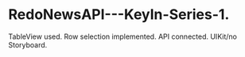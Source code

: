 # RedoNewsAPI---KeyIn-Series-1.
TableView used.
Row selection implemented.
API connected.
UIKit/no Storyboard.
